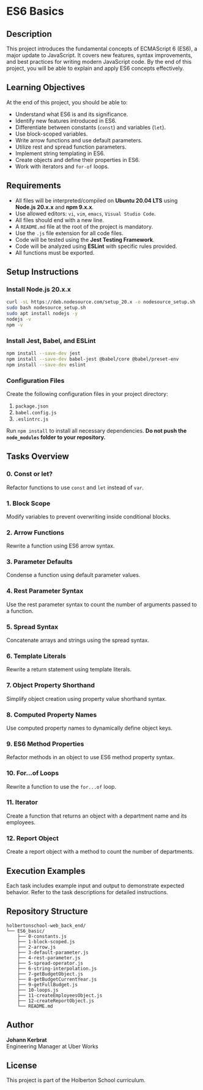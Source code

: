 # ES6 Basics

## Description
This project introduces the fundamental concepts of ECMAScript 6 (ES6), a major update to JavaScript. It covers new features, syntax improvements, and best practices for writing modern JavaScript code. By the end of this project, you will be able to explain and apply ES6 concepts effectively.

## Learning Objectives
At the end of this project, you should be able to:
- Understand what ES6 is and its significance.
- Identify new features introduced in ES6.
- Differentiate between constants (`const`) and variables (`let`).
- Use block-scoped variables.
- Write arrow functions and use default parameters.
- Utilize rest and spread function parameters.
- Implement string templating in ES6.
- Create objects and define their properties in ES6.
- Work with iterators and `for-of` loops.

## Requirements
- All files will be interpreted/compiled on **Ubuntu 20.04 LTS** using **Node.js 20.x.x** and **npm 9.x.x**.
- Use allowed editors: `vi`, `vim`, `emacs`, `Visual Studio Code`.
- All files should end with a new line.
- A `README.md` file at the root of the project is mandatory.
- Use the `.js` file extension for all code files.
- Code will be tested using the **Jest Testing Framework**.
- Code will be analyzed using **ESLint** with specific rules provided.
- All functions must be exported.

## Setup Instructions
### Install Node.js 20.x.x
```bash
curl -sL https://deb.nodesource.com/setup_20.x -o nodesource_setup.sh
sudo bash nodesource_setup.sh
sudo apt install nodejs -y
nodejs -v
npm -v
```

### Install Jest, Babel, and ESLint
```bash
npm install --save-dev jest
npm install --save-dev babel-jest @babel/core @babel/preset-env
npm install --save-dev eslint
```

### Configuration Files
Create the following configuration files in your project directory:
1. `package.json`
2. `babel.config.js`
3. `.eslintrc.js`

Run `npm install` to install all necessary dependencies. **Do not push the `node_modules` folder to your repository.**

## Tasks Overview
### 0. Const or let?
Refactor functions to use `const` and `let` instead of `var`.

### 1. Block Scope
Modify variables to prevent overwriting inside conditional blocks.

### 2. Arrow Functions
Rewrite a function using ES6 arrow syntax.

### 3. Parameter Defaults
Condense a function using default parameter values.

### 4. Rest Parameter Syntax
Use the rest parameter syntax to count the number of arguments passed to a function.

### 5. Spread Syntax
Concatenate arrays and strings using the spread syntax.

### 6. Template Literals
Rewrite a return statement using template literals.

### 7. Object Property Shorthand
Simplify object creation using property value shorthand syntax.

### 8. Computed Property Names
Use computed property names to dynamically define object keys.

### 9. ES6 Method Properties
Refactor methods in an object to use ES6 method property syntax.

### 10. For...of Loops
Rewrite a function to use the `for...of` loop.

### 11. Iterator
Create a function that returns an object with a department name and its employees.

### 12. Report Object
Create a report object with a method to count the number of departments.

## Execution Examples
Each task includes example input and output to demonstrate expected behavior. Refer to the task descriptions for detailed instructions.

## Repository Structure
```
holbertonschool-web_back_end/
└── ES6_basic/
    ├── 0-constants.js
    ├── 1-block-scoped.js
    ├── 2-arrow.js
    ├── 3-default-parameter.js
    ├── 4-rest-parameter.js
    ├── 5-spread-operator.js
    ├── 6-string-interpolation.js
    ├── 7-getBudgetObject.js
    ├── 8-getBudgetCurrentYear.js
    ├── 9-getFullBudget.js
    ├── 10-loops.js
    ├── 11-createEmployeesObject.js
    ├── 12-createReportObject.js
    └── README.md
```

## Author
**Johann Kerbrat**  
Engineering Manager at Uber Works  

## License
This project is part of the Holberton School curriculum.  